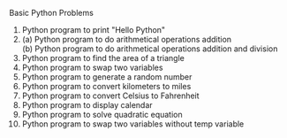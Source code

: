 Basic Python Problems

1) Python program to print "Hello Python" 
2) (a) Python program to do arithmetical operations addition <br>
   (b) Python program to do arithmetical operations addition and division
3) Python program to find the area of a triangle
4) Python program to swap two variables
5) Python program to generate a random number
6) Python program to convert kilometers to miles
7) Python program to convert Celsius to Fahrenheit
8) Python program to display calendar
9) Python program to solve quadratic equation
10) Python program to swap two variables without temp variable